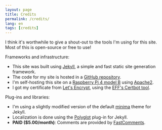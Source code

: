 ```yaml
---
layout: page
title: Credits
permalink: /credits/
lang: en
tags: [credits]
---
```


I think it's worthwhile to give a shout-out to the tools I'm using for this site. Most of this is open-source or free to use!

Frameworks and infrastructure:
* This site was built using [Jekyll](https://jekyllrb.com/), a simple and fast static site generation framework.
* The code for my site is hosted in a [GitHub repository](https://github.com/thebozzcl/thebozzcl.github.io).
* I'm self-hosting this site on a [Raspberry Pi 4 model B](https://www.raspberrypi.org/products/raspberry-pi-4-model-b/) using [Apache2](https://httpd.apache.org/).
* I got my certificate from [Let's Encrypt](https://letsencrypt.org/), using the [EFF's Certbot tool](https://certbot.eff.org/).

Plug-ins and libraries:
* I'm using a slightly modified version of the default [minima](https://github.com/jekyll/minima) theme for Jekyll.
* Localization is done using the [Polyglot](https://github.com/untra/polyglot) plug-in for Jekyll.
* **PAID ($5.00/month)**: Comments are provided by [FastComments](https://fastcomments.com/).
